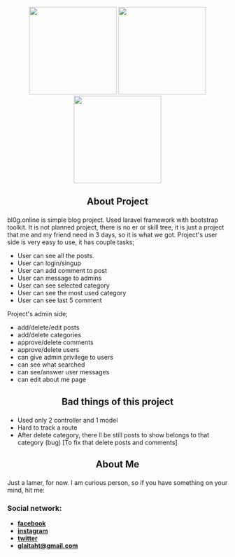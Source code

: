 <p align="center"><img src="https://istanbulbogazicienstitu.com/view/images/blog/onecikan/html-css-nedir-html-css-egitimi-nedir.jpg" width="200">
<img src="https://www.mediaclick.com.tr/uploads/2016/08/image_238.jpg" width="200">
<img src="https://www.bycmedia.com/blog/images/upload/3739152102020.png" width="200"></p>


## <p align="center">About Project</p>

bl0g.online is simple blog project. Used laravel framework with bootstrap toolkit. It is not planned project, there is no er or skill tree, it is just a project that me and my friend need in 3 days, so it is what we got. Project's user side is very easy to use, it has couple tasks;

- User can see all the posts.
- User can login/singup
- User can add comment to post
- User can message to admins
- User can see selected category
- User can see the most used category
- User can see last 5 comment

Project's admin side;

- add/delete/edit posts
- add/delete categories
- approve/delete comments
- approve/delete users 
- can give admin privilege to users
- can see what searched 
- can see/answer user messages
- can edit about me page

## <p align="center">Bad things of this project</p> 

- Used only 2 controller and 1 model
- Hard to track a route
- After delete category, there ll be still posts to show belongs to that category (bug) [To fix that delete posts and comments]

## <p align="center">About Me</p>

Just a lamer, for now. I am curious person, so if you have something on your mind, hit me:

### Social network:

- **[facebook](https://fb.com/glaitaht)**
- **[instagram](https://instagram.com/glaitaht)**
- **[twitter](https://twitter.com/glaitaht)**
- <strong>glaitaht@gmail.com</strong>

